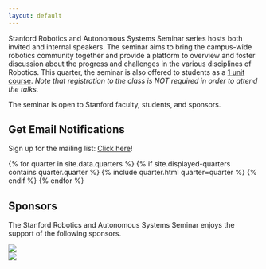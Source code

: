 ```yaml
---
layout: default
---
```


<!--
<div class="alert">
  <span class="closebtn" onclick="this.parentElement.style.display='none';">&times;</span>
  <strong>COVID-19</strong><br/><br/>
  Due to the current guidelines set in place by the university and Santa Clara County, we unfortunately have to suspend the Robotics Seminar for the time being. Please check back for updates.
</div>
-->

Stanford Robotics and Autonomous Systems Seminar series hosts both invited and internal speakers. The seminar aims to bring the campus-wide robotics community together and provide a platform to overview and foster discussion about the progress and challenges in the various disciplines of Robotics. This quarter, the seminar is also offered to students as a [1 unit course](https://explorecourses.stanford.edu/search?view=catalog&filter-coursestatus-Active=on&page=0&catalog=&academicYear=&q=Robotics+and+Autonomous+Systems+Seminar&collapse=). *Note that registration to the class is NOT required in order to attend the talks.*

The seminar is open to Stanford faculty, students, and sponsors.

## Get Email Notifications
Sign up for the mailing list: [Click here](https://mailman.stanford.edu/mailman/listinfo/stanfordrobotics)!

<div class="container">
  {% for quarter in site.data.quarters %}
    {% if site.displayed-quarters contains quarter.quarter %}
      {% include quarter.html quarter=quarter %}
    {% endif %}
  {% endfor %}
</div>

## Sponsors 

The Stanford Robotics and Autonomous Systems Seminar enjoys the support of the following sponsors.

<div class="sponsorslist">
  <div class="sponsor">
      <a href="https://forum.stanford.edu/index.php"><img src="{{ "/assets/img/sponsors/computer_forum.jpg" | relative_url }}"/></a>
  </div>
  <div class="sponsor">
      <a href="https://www.tri.global"><img src="{{ "/assets/img/sponsors/tri.jpg" | relative_url }}"/></a>
  </div>
</div>
